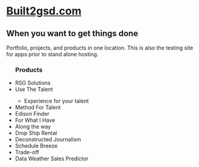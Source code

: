 <html>
<head>

<body>

<h1> <a href="http://www.built2GSD.com">Built2gsd.com</a></h1>

<p></p>
<h2>When you want to get things done</h2>
<p>Portfolio, projects, and products in one location. This is also the testing site for apps prior to stand alone hosting.</p>

<ul>

  <p><h3>Products</h3></p>
  <li>RSG Solutions</li>
  <li>Use The Talent</li><ul><li>Experience for your talent </li></ul>
  <li>Method For Talent</li>
  <li>Edison Finder</li>
  <li>For What I Have</li>
  <li>Along the way</li>
  <li>Drop Ship Rental </li>
  <li>Deconstructed Journalism </li>
  <li>Schedule Breeze</li>
  <li>Trade-off</li>
  <li>Data Weather Sales Predictor </li>
  
  </ul>
</body>
</html>
